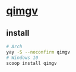 # [qimgv](https://github.com/easymodo/qimgv)

## install

```sh
# Arch
yay -S --noconfirm qimgv
# Windows 10
scoop install qimgv
```
